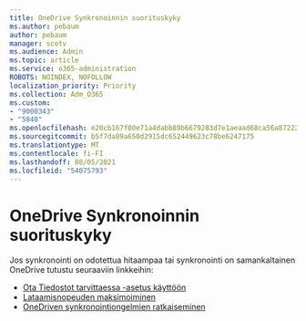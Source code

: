 ```yaml
---
title: OneDrive Synkronoinnin suorituskyky
ms.author: pebaum
author: pebaum
manager: scotv
ms.audience: Admin
ms.topic: article
ms.service: o365-administration
ROBOTS: NOINDEX, NOFOLLOW
localization_priority: Priority
ms.collection: Adm_O365
ms.custom:
- "9000343"
- "5840"
ms.openlocfilehash: e20cb167f00e71a4dabb89b6679283d7e1aeaad68ca56a87222fb3d61f7dc6f5
ms.sourcegitcommit: b5f7da89a650d2915dc652449623c78be6247175
ms.translationtype: MT
ms.contentlocale: fi-FI
ms.lasthandoff: 08/05/2021
ms.locfileid: "54075793"
---
```

# <a name="onedrive-sync-performance"></a>OneDrive Synkronoinnin suorituskyky

Jos synkronointi on odotettua hitaampaa tai synkronointi on samankaltainen OneDrive tutustu seuraaviin linkkeihin:

- [Ota Tiedostot tarvittaessa -asetus käyttöön](https://support.office.com/article/0e6860d3-d9f3-4971-b321-7092438fb38e)
- [Lataamisnopeuden maksimoiminen](https://support.microsoft.com/office/8eeadfb8-501f-406d-997b-98ab6ff67f43?ui=en-us&rs=en-us&ad=us)
- [OneDriven synkronointiongelmien ratkaiseminen](https://support.office.com/article/0899b115-05f7-45ec-95b2-e4cc8c4670b2)
